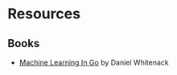 # Resources

## Books

- [Machine Learning In Go](https://www.packtpub.com/big-data-and-business-intelligence/machine-learning-go) by Daniel Whitenack
